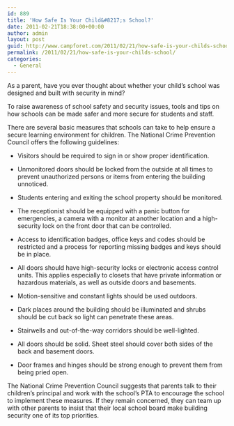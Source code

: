 ```yaml
---
id: 889
title: 'How Safe Is Your Child&#8217;s School?'
date: 2011-02-21T18:38:00+00:00
author: admin
layout: post
guid: http://www.campforet.com/2011/02/21/how-safe-is-your-childs-school/
permalink: /2011/02/21/how-safe-is-your-childs-school/
categories:
  - General
---
```

As a parent, have you ever thought about whether your child&#8217;s school was designed and built with security in mind?

To raise awareness of school safety and security issues, tools and tips on how schools can be made safer and more secure for students and staff.

There are several basic measures that schools can take to help ensure a secure learning environment for children. The National Crime Prevention Council offers the following guidelines:

* Visitors should be required to sign in or show proper identification.

* Unmonitored doors should be locked from the outside at all times to prevent unauthorized persons or items from entering the building unnoticed.

* Students entering and exiting the school property should be monitored.

* The receptionist should be equipped with a panic button for emergencies, a camera with a monitor at another location and a high-security lock on the front door that can be controlled.

* Access to identification badges, office keys and codes should be restricted and a process for reporting missing badges and keys should be in place. 

* All doors should have high-security locks or electronic access control units. This applies especially to closets that have private information or hazardous materials, as well as outside doors and basements. 

* Motion-sensitive and constant lights should be used outdoors. 

* Dark places around the building should be illuminated and shrubs should be cut back so light can penetrate these areas. 

* Stairwells and out-of-the-way corridors should be well-lighted. 

* All doors should be solid. Sheet steel should cover both sides of the back and basement doors. 

* Door frames and hinges should be strong enough to prevent them from being pried open.

The National Crime Prevention Council suggests that parents talk to their children&#8217;s principal and work with the school&#8217;s PTA to encourage the school to implement these measures. If they remain concerned, they can team up with other parents to insist that their local school board make building security one of its top priorities.
